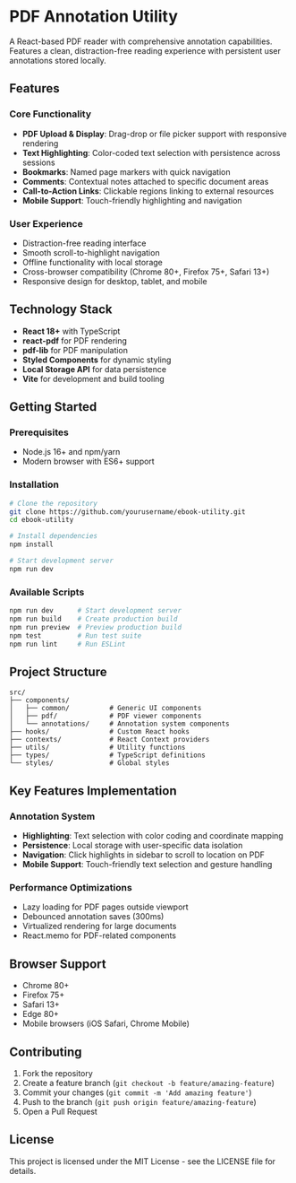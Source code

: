 # PDF Annotation Utility

A React-based PDF reader with comprehensive annotation capabilities. Features a clean, distraction-free reading experience with persistent user annotations stored locally.

## Features

### Core Functionality
- **PDF Upload & Display**: Drag-drop or file picker support with responsive rendering
- **Text Highlighting**: Color-coded text selection with persistence across sessions
- **Bookmarks**: Named page markers with quick navigation
- **Comments**: Contextual notes attached to specific document areas
- **Call-to-Action Links**: Clickable regions linking to external resources
- **Mobile Support**: Touch-friendly highlighting and navigation

### User Experience
- Distraction-free reading interface
- Smooth scroll-to-highlight navigation
- Offline functionality with local storage
- Cross-browser compatibility (Chrome 80+, Firefox 75+, Safari 13+)
- Responsive design for desktop, tablet, and mobile

## Technology Stack

- **React 18+** with TypeScript
- **react-pdf** for PDF rendering
- **pdf-lib** for PDF manipulation
- **Styled Components** for dynamic styling
- **Local Storage API** for data persistence
- **Vite** for development and build tooling

## Getting Started

### Prerequisites
- Node.js 16+ and npm/yarn
- Modern browser with ES6+ support

### Installation

```bash
# Clone the repository
git clone https://github.com/yourusername/ebook-utility.git
cd ebook-utility

# Install dependencies
npm install

# Start development server
npm run dev
```

### Available Scripts

```bash
npm run dev      # Start development server
npm run build    # Create production build
npm run preview  # Preview production build
npm test         # Run test suite
npm run lint     # Run ESLint
```

## Project Structure

```
src/
├── components/
│   ├── common/          # Generic UI components
│   ├── pdf/             # PDF viewer components
│   └── annotations/     # Annotation system components
├── hooks/               # Custom React hooks
├── contexts/            # React Context providers
├── utils/               # Utility functions
├── types/               # TypeScript definitions
└── styles/              # Global styles
```

## Key Features Implementation

### Annotation System
- **Highlighting**: Text selection with color coding and coordinate mapping
- **Persistence**: Local storage with user-specific data isolation
- **Navigation**: Click highlights in sidebar to scroll to location on PDF
- **Mobile Support**: Touch-friendly text selection and gesture handling

### Performance Optimizations
- Lazy loading for PDF pages outside viewport
- Debounced annotation saves (300ms)
- Virtualized rendering for large documents
- React.memo for PDF-related components

## Browser Support

- Chrome 80+
- Firefox 75+
- Safari 13+
- Edge 80+
- Mobile browsers (iOS Safari, Chrome Mobile)

## Contributing

1. Fork the repository
2. Create a feature branch (`git checkout -b feature/amazing-feature`)
3. Commit your changes (`git commit -m 'Add amazing feature'`)
4. Push to the branch (`git push origin feature/amazing-feature`)
5. Open a Pull Request

## License

This project is licensed under the MIT License - see the LICENSE file for details.